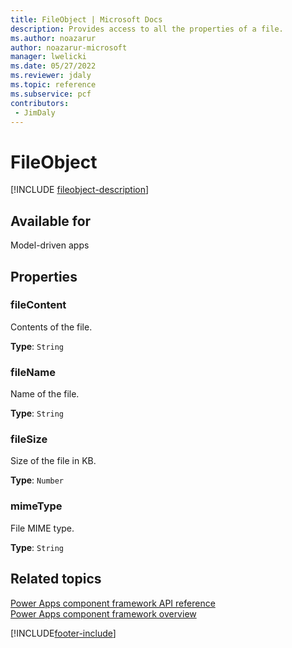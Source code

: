 ```yaml
---
title: FileObject | Microsoft Docs
description: Provides access to all the properties of a file.
ms.author: noazarur
author: noazarur-microsoft
manager: lwelicki
ms.date: 05/27/2022
ms.reviewer: jdaly
ms.topic: reference
ms.subservice: pcf
contributors:
 - JimDaly
---
```


# FileObject

[!INCLUDE [fileobject-description](includes/fileobject-description.md)]

## Available for

Model-driven apps

## Properties

### fileContent

Contents of the file.

**Type**: `String`

### fileName

Name of the file.

**Type**: `String`

### fileSize

Size of the file in KB.

**Type**: `Number`

### mimeType

File MIME type.

**Type**: `String`

## Related topics

[Power Apps component framework API reference](../reference/index.md)<br/>
[Power Apps component framework overview](../overview.md)

[!INCLUDE[footer-include](../../../includes/footer-banner.md)]